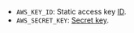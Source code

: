 * `AWS_KEY_ID`: Static access key [ID](../../iam/concepts/authorization/access-key.md#key-id).
* `AWS_SECRET_KEY`: [Secret key](../../iam/concepts/authorization/access-key.md#private-key).